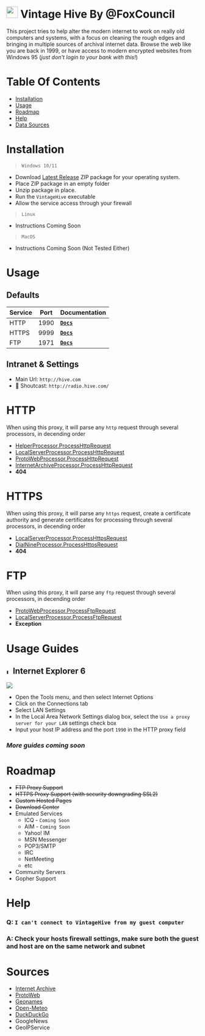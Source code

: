 ﻿<img src="Statics/assets/hive.gif" height="30"> Vintage Hive By @FoxCouncil
======

This project tries to help alter the modern internet to work on really old computers and systems, with a focus on cleaning the rough edges and bringing in multiple sources of archival internet data. Browse the web like you are back in 1999, or have access to modern encrypted websites from Windows 95 (_just don't login to your bank with this!_)

# Table Of Contents

- [Installation](#installation)
- [Usage](#usage)
- [Roadmap](#roadmap)
- [Help](#help)
- [Data Sources](#sources)

# Installation

> `Windows 10/11`

- Download [Latest Release](https://github.com/FoxCouncil/VintageHive/releases/latest) ZIP package for your operating system.
- Place ZIP package in an empty folder
- Unzip package in place.
- Run the `VintageHive` executable
- Allow the service access through your firewall

> `Linux`

- Instructions Coming Soon

> `MacOS`

- Instructions Coming Soon (Not Tested Either)

# Usage

## Defaults

| Service | Port | Documentation  |
|---------|------|----------------|
|    HTTP | 1990 | [**`Docs`**](#http) |
|   HTTPS | 9999 | [**`Docs`**](#https) |
|     FTP | 1971 | [**`Docs`**](#ftp) |

Intranet & Settings
------

- Main Url: `http://hive.com`
- 🧪 Shoutcast: `http://radio.hive.com/`

# HTTP

When using this proxy, it will parse any `http` request through several processors, in decending order

- [HelperProcessor.ProcessHttpRequest](https://github.com/FoxCouncil/VintageHive/blob/main/Processors/HelperProcessor.cs#L17)
- [LocalServerProcessor.ProcessHttpRequest](https://github.com/FoxCouncil/VintageHive/blob/main/Processors/LocalServerProcessor.cs#L523)
- [ProtoWebProcessor.ProcessHttpRequest](https://github.com/FoxCouncil/VintageHive/blob/main/Processors/LocalServerProcessor.cs#L80)
- [InternetArchiveProcessor.ProcessHttpRequest](https://github.com/FoxCouncil/VintageHive/blob/main/Processors/InternetArchiveProcessor.cs#L49)
- **404**

# HTTPS

When using this proxy, it will parse any `https` request, create a certificate authority and generate certificates for processing through several processors, in decending order

- [LocalServerProcessor.ProcessHttpsRequest](https://github.com/FoxCouncil/VintageHive/blob/main/Processors/LocalServerProcessor.cs#L516)
- [DialNineProcessor.ProcessHttpsRequest](https://github.com/FoxCouncil/VintageHive/blob/main/Processors/DialNineProcessor.cs#L20)
- **404**

# FTP

When using this proxy, it will parse any `ftp` request through several processors, in decending order

- [ProtoWebProcessor.ProcessFtpRequest](https://github.com/FoxCouncil/VintageHive/blob/main/Processors/ProtoWebProcessor.cs#L99)
- [LocalServerProcessor.ProcessFtpRequest](https://github.com/FoxCouncil/VintageHive/blob/main/Processors/LocalServerProcessor.cs#L80)
- **Exception**

# Usage Guides

<img src="https://docs.microsoft.com/en-us/windows/iot/iot-enterprise/kiosk-mode/media/ie11.png" alt="Internet Explore Logo" width="12"> Internet Explorer 6
------
<img src="https://docs.microsoft.com/en-us/troubleshoot/developer/browsers/connectivity-navigation/media/use-proxy-servers-with-ie/browser-setting-to-bypass-address.png">

- Open the Tools menu, and then select Internet Options
- Click on the Connections tab
- Select LAN Settings
- In the Local Area Network Settings dialog box, select the `Use a proxy server for your LAN` settings check box
- Input your host IP address and the port `1990` in the HTTP proxy field

### *More guides coming soon*

# Roadmap

- ~~FTP Proxy Support~~
- ~~HTTPS Proxy Support (with security downgrading SSL2)~~
- ~~Custom Hosted Pages~~
- ~~Download Center~~
- Emulated Services
  - ICQ - `Coming Soon`
  - AIM - `Coming Soon`
  - Yahoo! IM
  - MSN Messenger
  - POP3/SMTP
  - IRC
  - NetMeeting
  - etc
- Community Servers
- Gopher Support

# Help

### Q: `I can't connect to VintageHive from my guest computer`
### A: Check your hosts firewall settings, make sure both the guest and host are on the same network and subnet

# Sources

- [Internet Archive](https://web.archive.org/)
- [ProtoWeb](https://protoweb.org/)
- [Geonames](https://www.geonames.org/)
- [Open-Meteo](https://github.com/open-meteo/open-meteo)
- [DuckDuckGo](https://duckduckgo.com/)
- GoogleNews
- GeoIPService
